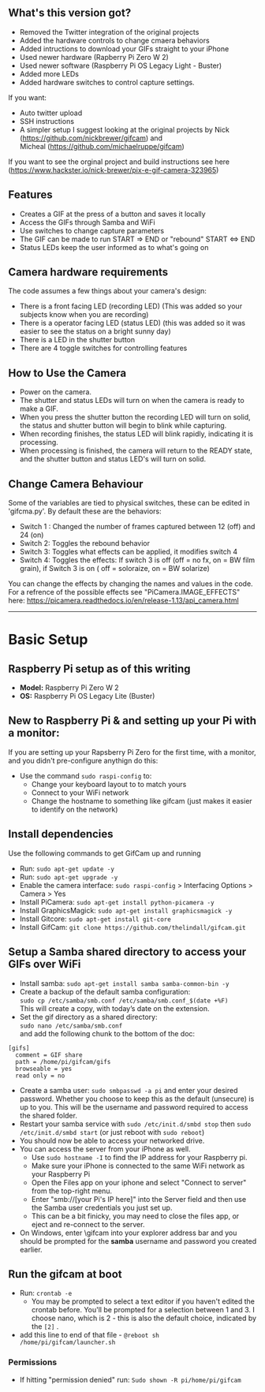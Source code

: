 ## What's this version got?
- Removed the Twitter integration of the original projects
- Added the hardware controls to change cmaera behaviors 
- Added intructions to download your GIFs straight to your iPhone
- Used newer hardware (Rapberry Pi Zero W 2)
- Used newer software (Raspberry Pi OS Legacy Light - Buster)   
- Added more LEDs
- Added hardware switches to control capture settings.

If you want:
- Auto twitter upload
- SSH instructions 
- A simpler setup
I suggest looking at the original projects by Nick (https://github.com/nickbrewer/gifcam) and <br>Micheal (https://github.com/michaelruppe/gifcam)

If you want to see the orginal project and build instructions see here (https://www.hackster.io/nick-brewer/pix-e-gif-camera-323965)


## Features
- Creates a GIF at the press of a button and saves it locally
- Access the GIFs through Samba and WiFi
- Use switches to change capture parameters
- The GIF can be made to run START => END or "rebound" START <=> END
- Status LEDs keep the user informed as to what's going on

## Camera hardware requirements
The code assumes a few things about your camera's design:
- There is a front facing LED (recording LED) (This was added so your subjects know when you are recording)
- There is a operator facing LED (status LED) (this was added so it was easier to see the status on a bright sunny day)
- There is a LED in the shutter button
- There are 4 toggle switches for controlling features

## How to Use the Camera
- Power on the camera.
- The shutter and status LEDs will turn on when the camera is ready to make a GIF.
- When you press the shutter button the recording LED will turn on solid, the status and shutter button will begin to blink while capturing. 
- When recording finishes, the status LED will blink rapidly, indicating it is processing.
- When processing is finished, the camera will return to the READY state, and the shutter button and status LED's will turn on solid.

## Change Camera Behaviour
Some of the variables are tied to physical switches, these can be edited in 'gifcma.py'. By default these are the behaviors:
- Switch 1 : Changed the number of frames captured between 12 (off) and 24 (on)
- Switch 2: Toggles the rebound behavior 
- Switch 3: Toggles what effects can be applied, it modifies switch 4
- Switch 4: Toggles the effects: If switch 3 is off (off = no fx, on = BW film grain), if Switch 3 is on ( off = soloraize, on = BW solarize)

You can change the effects by changing the names and values in the code. For a refrence of the possible effects see "PiCamera.IMAGE_EFFECTS" here:
https://picamera.readthedocs.io/en/release-1.13/api_camera.html

---

# Basic Setup


## Raspberry Pi setup as of this writing
  - **Model:** Raspberry Pi Zero W 2 
  - **OS:** Raspberry Pi OS Legacy Lite (Buster)


## New to Raspberry Pi & and setting up your Pi with a monitor: 
If you are setting up your Rapsberry Pi Zero for the first time, with a monitor, and you didn't pre-configure anythign do this:
  - Use the command `sudo raspi-config` to: 
    -   Change your keyboard layout to to match yours
    -   Connect to your WiFi network
    -   Change the hostname to something like gifcam (just makes it easier to identify on the network)


## Install dependencies
Use the following commands to get GifCam up and running
  - Run: `sudo apt-get update -y`
  - Run: `sudo apt-get upgrade -y`
  - Enable the camera interface: `sudo raspi-config` > Interfacing Options > Camera > Yes
  - Install PiCamera: `sudo apt-get install python-picamera -y`
  - Install GraphicsMagick: `sudo apt-get install graphicsmagick -y`
  - Install Gitcore: `sudo apt-get install git-core`
  - Install GifCam: `git clone https://github.com/thelindall/gifcam.git`

## Setup a Samba shared directory to access your GIFs over WiFi 
  - Install samba: `sudo apt-get install samba samba-common-bin -y`
  - Create a backup of the default samba configuration: <br> `sudo cp /etc/samba/smb.conf /etc/samba/smb.conf_$(date +%F)` <br> This will create a copy, with today’s date on the extension.
  -  Set the gif directory as a shared directory: <br> `sudo nano /etc/samba/smb.conf` <br> and add the following chunk to the bottom of the doc: <br>

```
[gifs]
  comment = GIF share
  path = /home/pi/gifcam/gifs
  browseable = yes
  read only = no
```
  - Create a samba user: `sudo smbpasswd -a pi` and enter your desired password. Whether you choose to keep this as the default (unsecure) is up to you. This will be the username and password required to access the shared folder.
  - Restart your samba service with `sudo /etc/init.d/smbd stop` then `sudo /etc/init.d/smbd start` (or just reboot with `sudo reboot`)
  - You should now be able to access your networked drive. 
  - You can access the server from your iPhone as well. 
    - Use `sudo hostname -I` to find the IP address for your Raspberry pi.
    - Make sure your iPhone is connected to the same WiFi network as your Raspberry Pi
    - Open the Files app on your iphone and select "Connect to server" from the top-right menu.
    - Enter "smb://[your Pi's IP here]" into the Server field and then use the Samba user credentials you just set up.
    - This can be a bit finicky, you may need to close the files app, or eject and re-connect to the server. 
  - On Windows, enter \\gifcam into your explorer address bar and you should be prompted for the **samba** username and password you created earlier.


## Run the gifcam at boot
  - Run: `crontab -e`
    - You may be prompted to select a text editor if you haven't edited the crontab before. You'll be prompted for a selection between 1 and 3. I choose nano, which is 2 - this is also the default choice, indicated by the `[2]` .
  - add this line to end of that file - `@reboot sh /home/pi/gifcam/launcher.sh`

### Permissions
  - If hitting "permission denied" run: `Sudo shown -R pi/home/pi/gifcam`
